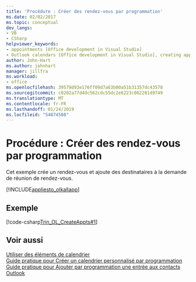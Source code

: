 ```yaml
---
title: 'Procédure : Créer des rendez-vous par programmation'
ms.date: 02/02/2017
ms.topic: conceptual
dev_langs:
- VB
- CSharp
helpviewer_keywords:
- appointments [Office development in Visual Studio]
- Outlook calendars [Office development in Visual Studio], creating appointments
author: John-Hart
ms.author: johnhart
manager: jillfra
ms.workload:
- office
ms.openlocfilehash: 39579d93e176ff09d7a63b00a51b31357dc43578
ms.sourcegitcommit: c0202a77d4dc562cdc55dc2e6223c062281d9749
ms.translationtype: MT
ms.contentlocale: fr-FR
ms.lasthandoff: 01/24/2019
ms.locfileid: "54874508"
---
```

# <a name="how-to-programmatically-create-appointments"></a>Procédure : Créer des rendez-vous par programmation
  Cet exemple crée un rendez-vous et ajoute des destinataires à la demande de réunion de rendez-vous.  
  
 [!INCLUDE[appliesto_olkallapp](../vsto/includes/appliesto-olkallapp-md.md)]  
  
## <a name="example"></a>Exemple  
 [!code-csharp[Trin_OL_CreateAppts#1](../vsto/codesnippet/CSharp/Trin_OL_CreateAppts/thisaddin.cs#1)]  
  
## <a name="see-also"></a>Voir aussi  
 [Utiliser des éléments de calendrier](../vsto/working-with-calendar-items.md)   
 [Guide pratique pour Créer un calendrier personnalisé par programmation](../vsto/how-to-programmatically-create-a-custom-calendar.md)   
 [Guide pratique pour Ajouter par programmation une entrée aux contacts Outlook](../vsto/how-to-programmatically-add-an-entry-to-outlook-contacts.md)  

